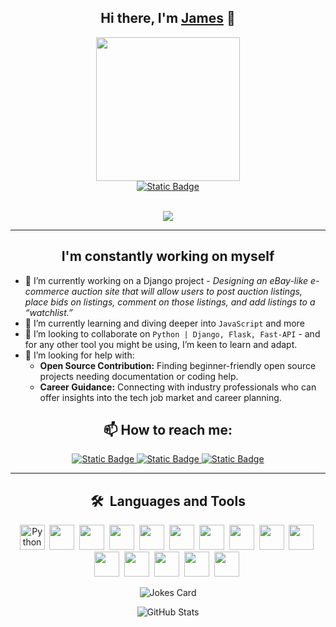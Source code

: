 <div align='center'>

## Hi there, I'm [James](https://madefromjames.github.io) 👋

<a href="https://madefromjames.github.io" target="_blank">
<img src="https://media.giphy.com/media/v1.Y2lkPTc5MGI3NjExcmdrMzJucnNsMDlvbmNjeno1OXVhY2wwc3htMG02aG50ZDZ5bnJ6NyZlcD12MV9pbnRlcm5hbF9naWZfYnlfaWQmY3Q9Zw/qgQUggAC3Pfv687qPC/giphy.gif" width="230"/>
</a><br>

<a href="https://madefromjames.github.io" target="_blank">
<img alt="Static Badge" src="https://img.shields.io/badge/Website-black?style=for-the-badge&color=%23003140">
</a><br><br>

![](https://komarev.com/ghpvc/?username=your-github-username&color=red&abbreviated=true)

---

## I'm constantly working on myself

</div>

- 🔭 I’m currently working on a Django project - *Designing an eBay-like e-commerce auction site that will allow users to post auction listings, place bids on listings, comment on those listings, and add listings to a “watchlist.”*
- 🌱 I’m currently learning and diving deeper into `JavaScript` and more
- 👯 I’m looking to collaborate on `Python | Django, Flask, Fast-API` - and for any other tool you might be using, I’m keen to learn and adapt.
- 🤔 I’m looking for help with:
    - **Open Source Contribution:** Finding beginner-friendly open source projects needing documentation or coding help.
    - **Career Guidance:** Connecting with industry professionals who can offer insights into the tech job market and career planning.
  
<div align='center'>
    
## 📫 How to reach me:
<a href="https://madefromjames@gmail.com" target="_blank">
<img alt="Static Badge" src="https://img.shields.io/badge/Gmail-white?style=flat&logo=gmail">
</a>
<a href="https://www.linkedin.com/in/madefromjames/" target="_blank">
<img alt="Static Badge" src="https://img.shields.io/badge/LinkedIn-blue?style=flat&logo=linkedin">
</a>
<a href="https://twitter.com/madefromjames" target="_blank">
<img alt="Static Badge" src="https://img.shields.io/badge/Twitter-white?style=flat&logo=twitter">
</a>

---

## 🛠 &nbsp;Languages and Tools 

<p>
<img src="https://cdn.jsdelivr.net/gh/devicons/devicon@latest/icons/python/python-original-wordmark.svg" alt="Python" width="40" height="40"/>&nbsp;
<img src="https://cdn.jsdelivr.net/gh/devicons/devicon@latest/icons/django/django-plain.svg" width="40" height="40"/>&nbsp;
<img src="https://cdn.jsdelivr.net/gh/devicons/devicon@latest/icons/flask/flask-original.svg" width="40" height="40"/>&nbsp;
<img src="https://cdn.jsdelivr.net/gh/devicons/devicon@latest/icons/javascript/javascript-original.svg" width="40" height="40"/>&nbsp;
<img src="https://cdn.jsdelivr.net/gh/devicons/devicon@latest/icons/git/git-original.svg" width="40" height="40"/>&nbsp;
<img src="https://cdn.jsdelivr.net/gh/devicons/devicon@latest/icons/github/github-original.svg" width="40" height="40"/>&nbsp;
<img src="https://cdn.jsdelivr.net/gh/devicons/devicon@latest/icons/sqlite/sqlite-original-wordmark.svg" width="40" height="40"/>&nbsp;
<img src="https://cdn.jsdelivr.net/gh/devicons/devicon@latest/icons/vim/vim-original.svg" width="40" height="40"/>&nbsp;
<img src="https://cdn.jsdelivr.net/gh/devicons/devicon@latest/icons/html5/html5-original.svg" width="40" height="40"/>&nbsp;
<img src="https://cdn.jsdelivr.net/gh/devicons/devicon@latest/icons/css3/css3-original.svg" width="40" height="40"/>&nbsp;
<img src="https://cdn.jsdelivr.net/gh/devicons/devicon@latest/icons/java/java-original.svg" width="40" height="40"/>&nbsp;
<img src="https://cdn.jsdelivr.net/gh/devicons/devicon@latest/icons/linux/linux-original.svg" width="40" height="40"/>&nbsp;
<img src="https://cdn.jsdelivr.net/gh/devicons/devicon@latest/icons/mysql/mysql-original.svg" width="40" height="40"/>&nbsp;
<img src="https://cdn.jsdelivr.net/gh/devicons/devicon@latest/icons/photoshop/photoshop-original.svg" width="40" height="40"/>&nbsp;
<img src="https://cdn.jsdelivr.net/gh/devicons/devicon@latest/icons/pytest/pytest-original.svg" width="40" height="40"/>&nbsp;
</p>

![Jokes Card](https://readme-jokes.vercel.app/api?hideBorder&theme=gotham)

![GitHub Stats](https://github-readme-stats.vercel.app/api?username=madefromjames&custom_title=Github%20Stats&theme=gotham&show_icons=true)
<!--
[![GitHub Streak](https://streak-stats.demolab.com/?user=madefromjames&theme=gotham)](https://git.io/streak-stats)
[![Top Langs](https://github-readme-stats.vercel.app/api/top-langs/?username=madefromjames&layout=compact&theme=gotham)](https://github.com/anuraghazra/github-readme-stats)
